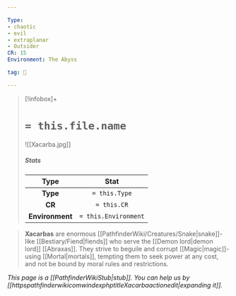 ```yaml
---

Type:
- chaotic
- evil
- extraplanar
- Outsider
CR: 15
Environment: The Abyss

tag: 👹

---
```


> [!infobox]+
> #  `= this.file.name`
> ![[Xacarba.jpg]]
> ##### Stats
> Type | Stat |
> :---:|:---:|
> **Type** | `= this.Type` |
> **CR** | `= this.CR` |
> **Environment** | `= this.Environment` |



> **Xacarbas** are enormous [[PathfinderWiki/Creatures/Snake|snake]]-like [[Bestiary/Fiend|fiends]] who serve the [[Demon lord|demon lord]] [[Abraxas]]. They strive to beguile and corrupt [[Magic|magic]]-using [[Mortal|mortals]], tempting them to seek power at any cost, and not be bound by moral rules and restrictions.



*This page is a [[PathfinderWikiStub|stub]]. You can help us by [[httpspathfinderwikicomwindexphptitleXacarbaactionedit|expanding it]].*







